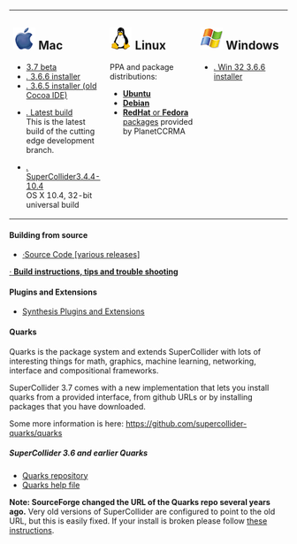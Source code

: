 <table>
    <tbody>
        <tr>
            <td width="32%" valign="top">
                <h2>
                    <img src="/images/platform_mac_os_x.gif" alt="" />
                    Mac
                </h2>
                <ul class="nodot">
                    <li><a href="https://github.com/supercollider/supercollider/releases">3.7 beta</a></li>
                    <li>
                        <a href="http://sourceforge.net/projects/supercollider/files/Mac%20OS%20X/3.6/SuperCollider-3.6.6-OSX.dmg/download"><i class="icon-download-alt">.</i> 3.6.6 installer</a>
                    </li>
                    <li>
                        <a href="http://sourceforge.net/projects/supercollider/files/Mac%20OS%20X/3.6/SuperCollider-3.6.5-OSX-universal-no-ide.dmg/download"><i class="icon-download-alt">.</i> 3.6.5 installer (old Cocoa IDE)</a>
                    </li>
                </ul>
                <ul class="nodot">
                    <li>
                        <a href="http://supercollider.s3.amazonaws.com/builds/supercollider/supercollider/osx/master-latest.html"><i class="icon-download-alt">.</i> Latest build</a><br />
                        This is the latest build of the cutting edge development branch.
                    </li>
                </ul>
                <ul class="nodot">
                    <li>
                        <a href="http://sourceforge.net/projects/supercollider/files/Mac%20OS%20X/3.4.4/SuperCollider-3.4.4_32_bit.dmg/download"><i class="icon-download-alt">.</i> SuperCollider3.4.4-10.4</a><br />
                        OS X 10.4, 32-bit universal build
                    </li>
                </ul>
            </td>
            <td width="32%" valign="top">
                <h2>
                    <img src="/images/platform_linux.gif" alt="" />
                    Linux
                </h2>
                 PPA and package distributions:
                <ul>
                    <li>
                        <a href="http://launchpad.net/~supercollider/+archive/ppa"><strong>Ubuntu</strong> </a>
                    </li>
                    <li>
                        <a href="http://packages.debian.org/sid/supercollider"><strong>Debian</strong> </a>
                    </li>
                    <li>
                        <a href="http://ccrma.stanford.edu/planetccrma/software/"><strong>RedHat</strong> or <strong>Fedora</strong> packages</a>
                        provided by PlanetCCRMA
                    </li>
                </ul>
            </td>
            <td width="32%" valign="top">
                <h2>
                    <img src="/images/platform_windows.gif" alt="" />
                    Windows
                </h2>
                <ul class="nodot">
                    <li>
                        <a href="http://sourceforge.net/projects/supercollider/files/Windows/3.6/SuperCollider-3.6.6-win32.exe/download"><i class="icon-download-alt">.</i> Win 32 3.6.6 installer</a>
                    </li>
                </ul>
            </td>
        </tr>
    </tbody>
</table>


<h4>Building from source</h4>

<ul class="nodot">
 <li><a href="https://github.com/supercollider/supercollider/releases"><i class="icon-download-alt">&middot;</i>Source Code [various releases]</a></li>
</ul>

<p><a href="/development/building.html"><i class="icon-hand-right">&middot;</i> <strong>Build instructions, tips and trouble shooting</strong></a></p>

<h4>Plugins and Extensions</h4>

<ul>
    <li><a href="https://github.com/supercollider/sc3-plugins">Synthesis Plugins and Extensions</a></li>
</ul>

<h4>Quarks</h4>

<p>Quarks is the package system and extends SuperCollider with lots of interesting things for math, graphics, machine learning, networking, interface and compositional frameworks.</p>

SuperCollider 3.7 comes with a new implementation that lets you install quarks from a provided interface, from github URLs or by installing packages that you have downloaded.

Some more information is here: https://github.com/supercollider-quarks/quarks

<h5>SuperCollider 3.6 and earlier Quarks</h5>
<ul>
    <li><a href="http://quarks.sourceforge.net/">Quarks repository</a></li>
    <li><a href="http://doc.sccode.org/Guides/UsingQuarks.html">Quarks help file</a></li>
</ul>

<p><strong>Note: SourceForge changed the URL of the Quarks repo several years ago.</strong>  Very old versions of SuperCollider are configured to point to the old URL, but this is easily fixed. If your install is broken please follow <a href="/development/quarks-repository-moved.html">these instructions</a>.</p>

